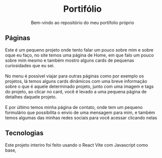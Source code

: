 <p align="center">
 <h1 align="center">Portifólio</h2>
 <p align="center">Bem-vindo ao repositório do meu portifolio próprio</p>
</p>

## Páginas
Este é um pequeno projeto onde tento falar um pouco sobre mim e sobre oque eu faço, no site temos uma página de Home, em que falo um pouco sobre mim mesmo e também mostro alguns cards de pequenas curiosidades que eu sei. 
<br/>
<br/>
No menu é possivel viajar para outras páginas como por exemplo os projetos, lá temos alguns cards dinâmicos com uma breve informação sobre o que é aquele determinado projeto, junto com uma imagem e tags do projeto, ao clicar no card, você é levado a uma pequena página de detalhes daquele projeto.
<br/>
<br/>
E por último temos minha página de contato, onde tem um pequeno formulário que possibilita o envio de uma mensagem para mim, e também temos algumas das minhas redes sociais para você acessar clicando nelas

## Tecnologias
Este projeto interiro foi feito usando o React Vite com Javascript como base, 
